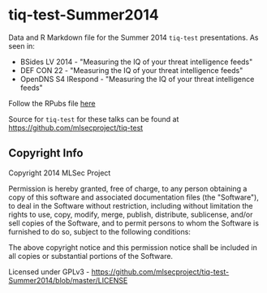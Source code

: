 tiq-test-Summer2014
===================

Data and R Markdown file for the Summer 2014 `tiq-test` presentations. As seen in:
* BSides LV 2014 - "Measuring the IQ of your threat intelligence feeds"
* DEF CON 22 - "Measuring the IQ of your threat intelligence feeds"
* OpenDNS S4 IRespond - "Measuring the IQ of your threat intelligence feeds"

Follow the RPubs file [here](http://bit.ly/tiqtest-rpubs)

Source for `tiq-test` for these talks can be found at https://github.com/mlsecproject/tiq-test

Copyright Info
--------------
Copyright 2014 MLSec Project

Permission is hereby granted, free of charge, to any person obtaining a copy
of this software and associated documentation files (the "Software"), to deal
in the Software without restriction, including without limitation the rights
to use, copy, modify, merge, publish, distribute, sublicense, and/or sell
copies of the Software, and to permit persons to whom the Software is
furnished to do so, subject to the following conditions:

The above copyright notice and this permission notice shall be included in
all copies or substantial portions of the Software.

Licensed under GPLv3 - https://github.com/mlsecproject/tiq-test-Summer2014/blob/master/LICENSE
